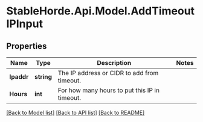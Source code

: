 # StableHorde.Api.Model.AddTimeoutIPInput

## Properties

Name | Type | Description | Notes
------------ | ------------- | ------------- | -------------
**Ipaddr** | **string** | The IP address or CIDR to add from timeout. | 
**Hours** | **int** | For how many hours to put this IP in timeout. | 

[[Back to Model list]](../README.md#documentation-for-models) [[Back to API list]](../README.md#documentation-for-api-endpoints) [[Back to README]](../README.md)

